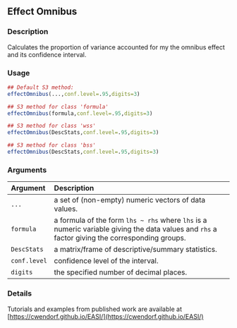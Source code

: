 ## Effect Omnibus

### Description

Calculates the proportion of variance accounted for my the omnibus effect and its confidence interval.

### Usage

```r
## Default S3 method:
effectOmnibus(...,conf.level=.95,digits=3)

## S3 method for class 'formula'
effectOmnibus(formula,conf.level=.95,digits=3)

## S3 method for class 'wss'
effectOmnibus(DescStats,conf.level=.95,digits=3)

## S3 method for class 'bss'
effectOmnibus(DescStats,conf.level=.95,digits=3)
```

### Arguments

Argument | Description
:-- | :--
```...``` | a set of (non-empty) numeric vectors of data values.
```formula``` | a formula of the form `lhs ~ rhs` where `lhs` is a numeric variable giving the data values and `rhs` a factor giving the corresponding groups.
```DescStats``` | a matrix/frame of descriptive/summary statistics.
```conf.level``` | confidence level of the interval.
```digits``` | the specified number of decimal places.

### Details

Tutorials and examples from published work are available at [https://cwendorf.github.io/EASI/](https://cwendorf.github.io/EASI/) 
